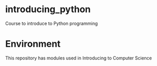 # introducing_python
Course to introduce to Python programming

# Environment
This repository has modules used in Introducing to Computer Science
